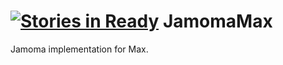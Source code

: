 [![Stories in Ready](https://badge.waffle.io/jamoma/jamomamax.png?label=ready&title=Ready)](https://waffle.io/jamoma/jamomamax)
JamomaMax
=========
Jamoma implementation for Max.
